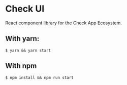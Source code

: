 # Check UI

React component library for the Check App Ecosystem.

## With yarn:

```
$ yarn && yarn start
```

## With npm

```
$ npm install && npm run start
```
